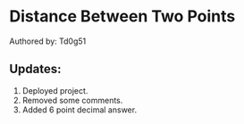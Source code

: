 # Distance Between Two Points

Authored by: Td0g51

## Updates:
1. Deployed project.
2. Removed some comments.
3. Added 6 point decimal answer.

